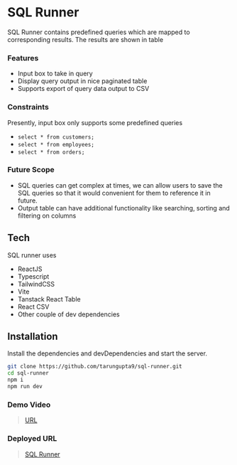 # SQL Runner

SQL Runner contains predefined queries which are mapped to corresponding results. The results are shown in table

### Features
- Input box to take in query
- Display query output in nice paginated table
- Supports export of query data output to CSV 

### Constraints
Presently, input box only supports some predefined queries
- `select * from customers;`
- `select * from employees;`
- `select * from orders;`

### Future Scope
- SQL queries can get complex at times, we can allow users to save the SQL queries so that it would convenient for them to reference it in future.
- Output table can have additional functionality like searching, sorting and filtering on columns

## Tech

SQL runner uses
- ReactJS
- Typescript
- TailwindCSS
- Vite
- Tanstack React Table
- React CSV
- Other couple of dev dependencies

## Installation
Install the dependencies and devDependencies and start the server.

```sh
git clone https://github.com/tarungupta9/sql-runner.git
cd sql-runner
npm i
npm run dev
```

### Demo Video
> [URL](https://drive.google.com/file/d/1Xd2n4-QHYFTeMjT5BeuFpcDM8Dfzgm1g/view?usp=sharing)

### Deployed URL
> [SQL Runner](https://sql-runner-seven.vercel.app/)
